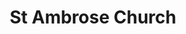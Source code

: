 ---
title: "St Ambrose Church"
denomination: ""
leader: ""
address: ""
suburb: ""
address-hint: ""
mailing: ""
phone: ""
email: ""
website: ""
services:
  - ""
office-hours:
  - "By appointment"
coordinates: 
  longitude: 149.1804651
  latitude: -21.117868
---